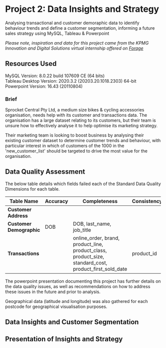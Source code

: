 # Project 2: Data Insights and Strategy

Analysing transactional and customer demoraphic data to identify behaviour trends and define a customer segmentation, informing a future sales strategy using MySQL, Tableau & Powerpoint

*Please note, inspiration and data for this project came from the KPMG Innovation and Digital Solutions virtual internship offered on [Forage](https://www.theforage.com)*



## Resources Used
MySQL Version: 8.0.22 build 107609 CE (64 bits)  
Tableau Desktop Version: 2020.3.2 (20203.20.1018.2303) 64-bit  
Powerpoint Version: 16.43 (20110804)


### Brief

Sprocket Central Pty Ltd, a medium size bikes & cycling accessories organisation, needs help with its customer and transactions data. The organisation has a large dataset relating to its customers, but their team is unsure how to effectively analyse it to help optimise its marketing strategy.

Their marketing team is looking to boost business by analysing their existing customer dataset to determine customer trends and behaviour, with particular interest in which of customers of the 1000 in the 'new_customer_list' should be targeted to drive the most value for the organisation.

## Data Quality Assessment

The below table details which fields failed each of the Standard Data Quality Dimensions for each table.

| Table Name                | Accuracy    |  Completeness  | Consistency | Currency  | Relevancy | Validity  | Uniqueness  |
| -----------               | ----------- | ------------   |  ---------- | --------- | --------- | --------- | ----------- |
| **Customer Address**      |             |                |             |           | customer_id | states |             |
| **Customer Demographic**  | DOB | DOB, last_name, job_title |             | deceased_indicator | default, age (missing) | gender |             |
| **Transactions**          |             | online_order, brand, product_line, product_class, product_size, standard_cost, product_first_sold_date | product_id |           | order_status, customer_id, profit (missing) | list_price, product_first_sold_date |             |

The powerpoint presentation documenting this project has further details on the data quality issues, as well as recommendations on how to address these issues in the future and prior to analysis.

Geographical data (latitude and longitude) was also gathered for each postcode for geographical visualisation purposes.

## Data Insights and Customer Segmentation

## Presentation of Insights and Strategy

